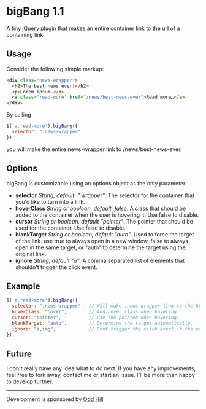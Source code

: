 bigBang 1.1
===========
A tiny jQuery plugin that makes an entire container link to the url of a containing link.

Usage
-----

Consider the following simple markup:

``` html
<div class="news-wrapper">
  <h2>The best news ever!</h2>
  <p>Lorem ipsum…</p>
  <a class="read-more" href="/news/best-news-ever">Read more…</a>
</div>
```

By calling

``` js
$('a.read-more').bigBang({
  selector: ".news-wrapper"
});
```

you will make the entire news-wrapper link to /news/best-news-ever.

Options
-------

bigBang is customizable using an options object as the only parameter.

* __selector__ _String, default: ".wrapper"_. The selector for the container that you'd like to turn into a link.
* __hoverClass__ _String or boolean, default: false_. A class that should be added to the container when the user is hovering it. Use false to disable.
* __cursor__ _String or boolean, default "pointer"_. The pointer that should be used for the container. Use false to disable.
* __blankTarget__ _String or boolean, default "auto"_. Used to force the target of the link. use true to always open in a new window, false to always open in the same target, or "auto" to determine the target using the original link.
* __ignore__ _String, default "a"_. A comma separated list of elements that shouldn't trigger the click event.

Example
-------

``` js
$('a.read-more').bigBang({
  selector: ".news-wrapper",  // Will make .news-wrapper link to the href.
  hoverClass: "hover",        // Add hover class when hovering.
  cursor: "pointer",          // Use the pointer when hovering.
  blankTarget: "auto",        // Determine the target automatically.
  ignore: "a,img",            // Dont trigger the click event if the user clicks any links or images.
});
```

Future
-----

I don't really have any idea what to do next. If you have any improvements, feel free to fork away, contact me or start an issue. I'll be more than happy to develop further.
     
     
     
- - - - - - - - - - - - - - - - -
     
     

Development is sponsored by [Odd Hill](www.oddhill.se)

